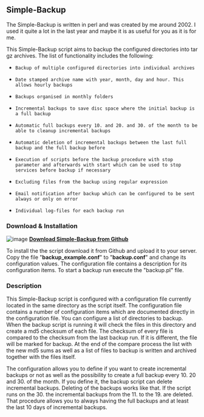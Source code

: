 ## Simple-Backup

The Simple-Backup is written in perl and was created by me around 2002. I used it quite a lot in the last year and maybe it is as useful for you as it is for me.

This Simple-Backup script aims to backup the configured directories into tar gz archives. The list of functionality includes the following:

*     Backup of multiple configured directories into individual archives
*     Date stamped archive name with year, month, day and hour. This allows hourly backups
*     Backups organised in monthly folders
*     Incremental backups to save disc space where the initial backup is a full backup
*     Automatic full backups every 10. and 20. and 30. of the month to be able to cleanup incremental backups
*     Automatic deletion of incremental backups between the last full backup and the full backup before
*     Execution of scripts before the backup procedure with stop parameter and afterwards with start which can be used to stop services before backup if necessary
*     Excluding files from the backup using regular expression
*     Email notification after backup which can be configured to be sent always or only on error
*     Individual log-files for each backup run


### Download & Installation

![image](http://www.tinned-software.net/images/icons/download.png) **[Download Simple-Backup from Github](https://github.com/tinned-software/simple-backup)**

To install the the script download it from Github and upload it to your server. Copy the file "**backup_example.conf**" to "**backup.conf**" and change its configuration values. The configuration file contains a description for its configuration items. To start a backup run execute the "backup.pl" file.

### Description

This Simple-Backup script is configured with a configuration file currently located in the same directory as the script itself. The configuration file contains a number of configuration items which are documented directly in the configuration file. You can configure a list of directories to backup. When the backup script is running it will check the files in this directory and create a md5 checksum of each file. The checksum of every file is compared to the checksum from the last backup run. If it is different, the file will be marked for backup. At the end of the compare process the list with the new md5 sums as well as a list of files to backup is written and archived together with the files itself.

The configuration allows you to define if you want to create incremental backups or not as well as the possibility to create a full backup every 10. 20 and 30. of the month. If you define it, the backup script can delete incremental backups. Deleting of the backups works like that. If the script runs on the 30. the incremental backups from the 11. to the 19. are deleted. That procedure allows you to always having the full backups and at least the last 10 days of incremental backups.
